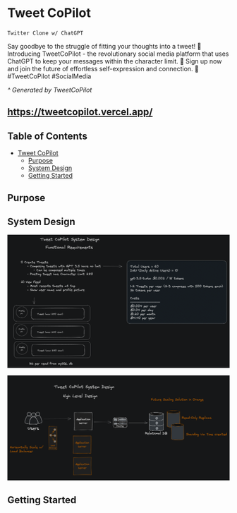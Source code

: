 # Tweet CoPilot
`Twitter Clone w/ ChatGPT`

Say goodbye to the struggle of fitting your thoughts into a tweet! 🤯 Introducing TweetCoPilot - the revolutionary social media platform that uses ChatGPT to keep your messages within the character limit. 🚀 Sign up now and join the future of effortless self-expression and connection. 🙌 #TweetCoPilot #SocialMedia

*^ Generated by TweetCoPilot*

## https://tweetcopilot.vercel.app/


## Table of Contents

- [Tweet CoPilot](#tweet-copilot)
  - [Purpose](#purpose)
  - [System Design](#system-design)
  - [Getting Started](#getting-started)





## Purpose


## System Design

![functionaldesign](/public/functional.png)

![highleveldesign](/public/highlevel.png)

## Getting Started
